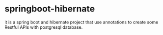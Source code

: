 # springboot-hibernate
it is a spring boot and hibernate project that use annotations to create some Restful APIs with postgresql database.
